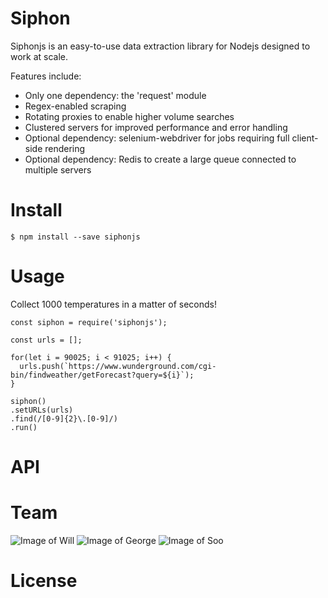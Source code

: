 # Siphon
Siphonjs is an easy-to-use data extraction library for Nodejs designed to work at scale.

Features include:
- Only one dependency: the 'request' module
- Regex-enabled scraping
- Rotating proxies to enable higher volume searches 
- Clustered servers for improved performance and error handling
- Optional dependency: selenium-webdriver for jobs requiring full client-side rendering
- Optional dependency: Redis to create a large queue connected to multiple servers

# Install
```
$ npm install --save siphonjs
```

# Usage

Collect 1000 temperatures in a matter of seconds!

```
const siphon = require('siphonjs');

const urls = [];

for(let i = 90025; i < 91025; i++) {
  urls.push(`https://www.wunderground.com/cgi-bin/findweather/getForecast?query=${i}`);
}

siphon()
.setURLs(urls)
.find(/[0-9]{2}\.[0-9]/)
.run()
```

# API



# Team

![Image of Will](https://avatars0.githubusercontent.com/u/7759384?v=3&s=400)
![Image of George](https://avatars3.githubusercontent.com/u/18508195?v=3&s=400)
![Image of Soo](https://avatars1.githubusercontent.com/u/15530782?v=3&s=400)

# License




